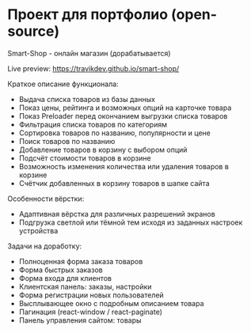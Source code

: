 # Проект для портфолио (open-source)
Smart-Shop - онлайн магазин (дорабатывается)

Live preview: https://travikdev.github.io/smart-shop/


Краткое описание функционала:
- Выдача списка товаров из базы данных
- Показ цены, рейтинга и возможных опций на карточке товара
- Показ Preloader перед окончанием выгрузки списка товаров
- Фильтрация списка товаров по категориям
- Сортировка товаров по названию, популярности и цене
- Поиск товаров по названию
- Добавление товаров в корзину с выбором опций
- Подсчёт стоимости товаров в корзине
- Возможность изменения количества или удаления товаров в корзине
- Счётчик добавленных в корзину товаров в шапке сайта

Особенности вёрстки:
- Адаптивная вёрстка для различных разрешений экранов
- Подгрузка светлой или тёмной тем исходя из заданных настроек устройства

Задачи на доработку:
- Полноценная форма заказа товаров
- Форма быстрых заказов
- Форма входа для клиентов
- Клиентская панель: заказы, настройки
- Форма регистрации новых пользователей
- Высплывающее окно с подробным описанием товара
- Пагинация (react-window / react-paginate)
- Панель управления сайтом: товары
